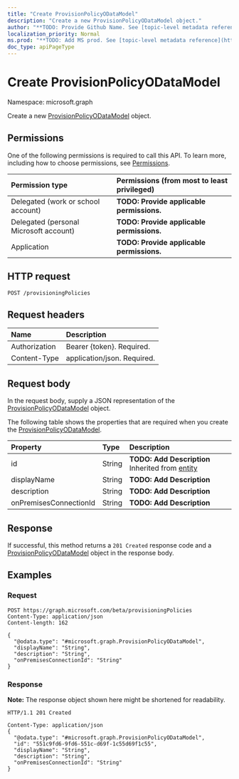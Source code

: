 ```yaml
---
title: "Create ProvisionPolicyODataModel"
description: "Create a new ProvisionPolicyODataModel object."
author: "**TODO: Provide Github Name. See [topic-level metadata reference](https://msgo.azurewebsites.net/add/document/guidelines/metadata.html#topic-level-metadata)**"
localization_priority: Normal
ms.prod: "**TODO: Add MS prod. See [topic-level metadata reference](https://msgo.azurewebsites.net/add/document/guidelines/metadata.html#topic-level-metadata)**"
doc_type: apiPageType
---
```


# Create ProvisionPolicyODataModel
Namespace: microsoft.graph

Create a new [ProvisionPolicyODataModel](../resources/provisionpolicyodatamodel.md) object.

## Permissions
One of the following permissions is required to call this API. To learn more, including how to choose permissions, see [Permissions](/graph/permissions-reference).

|Permission type|Permissions (from most to least privileged)|
|:---|:---|
|Delegated (work or school account)|**TODO: Provide applicable permissions.**|
|Delegated (personal Microsoft account)|**TODO: Provide applicable permissions.**|
|Application|**TODO: Provide applicable permissions.**|

## HTTP request

<!-- {
  "blockType": "ignored"
}
-->
``` http
POST /provisioningPolicies
```

## Request headers
|Name|Description|
|:---|:---|
|Authorization|Bearer {token}. Required.|
|Content-Type|application/json. Required.|

## Request body
In the request body, supply a JSON representation of the [ProvisionPolicyODataModel](../resources/provisionpolicyodatamodel.md) object.

The following table shows the properties that are required when you create the [ProvisionPolicyODataModel](../resources/provisionpolicyodatamodel.md).

|Property|Type|Description|
|:---|:---|:---|
|id|String|**TODO: Add Description** Inherited from [entity](../resources/entity.md)|
|displayName|String|**TODO: Add Description**|
|description|String|**TODO: Add Description**|
|onPremisesConnectionId|String|**TODO: Add Description**|



## Response

If successful, this method returns a `201 Created` response code and a [ProvisionPolicyODataModel](../resources/provisionpolicyodatamodel.md) object in the response body.

## Examples

### Request
<!-- {
  "blockType": "request",
  "name": "create_provisionpolicyodatamodel_from_provisioningpolicies"
}
-->
``` http
POST https://graph.microsoft.com/beta/provisioningPolicies
Content-Type: application/json
Content-length: 162

{
  "@odata.type": "#microsoft.graph.ProvisionPolicyODataModel",
  "displayName": "String",
  "description": "String",
  "onPremisesConnectionId": "String"
}
```


### Response
**Note:** The response object shown here might be shortened for readability.
<!-- {
  "blockType": "response",
  "truncated": true,
  "@odata.type": "microsoft.graph.ProvisionPolicyODataModel"
}
-->
``` http
HTTP/1.1 201 Created

Content-Type: application/json
{
  "@odata.type": "#microsoft.graph.ProvisionPolicyODataModel",
  "id": "551c9fd6-9fd6-551c-d69f-1c55d69f1c55",
  "displayName": "String",
  "description": "String",
  "onPremisesConnectionId": "String"
}
```

